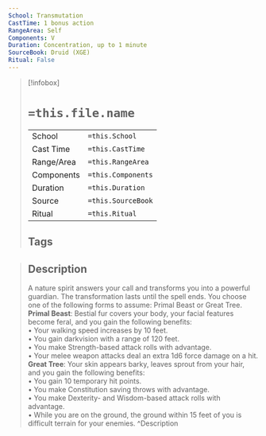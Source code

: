 ```yaml
---
School: Transmutation
CastTime: 1 bonus action
RangeArea: Self
Components: V
Duration: Concentration, up to 1 minute
SourceBook: Druid (XGE)
Ritual: False
---
```

> [!infobox]
>
> # `=this.file.name`
> |            |                    |
> | ---------- | ------------------ |
> | School     | `=this.School`     |
> | Cast Time  | `=this.CastTime`   |
> | Range/Area | `=this.RangeArea`  |
> | Components | `=this.Components` |
> | Duration   | `=this.Duration`   |
> | Source     | `=this.SourceBook` |
> | Ritual     | `=this.Ritual`     |
>## Tags
>

> ## Description
> A nature spirit answers your call and transforms you into a powerful guardian. The transformation lasts until the spell ends. You choose one of the following forms to assume: Primal Beast or Great Tree.<br> <b>Primal Beast</b>: Bestial fur covers your body, your facial features become feral, and you gain the following benefits:<br> • Your walking speed increases by 10 feet.<br> • You gain darkvision with a range of 120 feet.<br> • You make Strength-based attack rolls with advantage.<br> • Your melee weapon attacks deal an extra 1d6 force damage on a hit.<br> <b>Great Tree</b>: Your skin appears barky, leaves sprout from your hair, and you gain the following benefits:<br> • You gain 10 temporary hit points.<br> • You make Constitution saving throws with advantage.<br> • You make Dexterity- and Wisdom-based attack rolls with advantage.<br> • While you are on the ground, the ground within 15 feet of you is difficult terrain for your enemies.
> ^Description